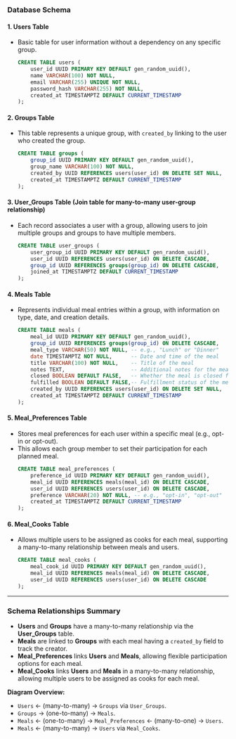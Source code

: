 ### Database Schema

#### 1. **Users Table**
- Basic table for user information without a dependency on any specific group.
   ```sql
   CREATE TABLE users (
       user_id UUID PRIMARY KEY DEFAULT gen_random_uuid(),
       name VARCHAR(100) NOT NULL,
       email VARCHAR(255) UNIQUE NOT NULL,
       password_hash VARCHAR(255) NOT NULL,
       created_at TIMESTAMPTZ DEFAULT CURRENT_TIMESTAMP
   );
   ```

#### 2. **Groups Table**
- This table represents a unique group, with `created_by` linking to the user who created the group.
   ```sql
   CREATE TABLE groups (
       group_id UUID PRIMARY KEY DEFAULT gen_random_uuid(),
       group_name VARCHAR(100) NOT NULL,
       created_by UUID REFERENCES users(user_id) ON DELETE SET NULL,
       created_at TIMESTAMPTZ DEFAULT CURRENT_TIMESTAMP
   );
   ```

#### 3. **User_Groups Table** (Join table for many-to-many user-group relationship)
- Each record associates a user with a group, allowing users to join multiple groups and groups to have multiple members.
   ```sql
   CREATE TABLE user_groups (
       user_group_id UUID PRIMARY KEY DEFAULT gen_random_uuid(),
       user_id UUID REFERENCES users(user_id) ON DELETE CASCADE,
       group_id UUID REFERENCES groups(group_id) ON DELETE CASCADE,
       joined_at TIMESTAMPTZ DEFAULT CURRENT_TIMESTAMP
   );
   ```

#### 4. **Meals Table**
- Represents individual meal entries within a group, with information on type, date, and creation details.
   ```sql
   CREATE TABLE meals (
       meal_id UUID PRIMARY KEY DEFAULT gen_random_uuid(),
       group_id UUID REFERENCES groups(group_id) ON DELETE CASCADE,
       meal_type VARCHAR(50) NOT NULL, -- e.g., "Lunch" or "Dinner"
       date TIMESTAMPTZ NOT NULL,      -- Date and time of the meal
       title VARCHAR(100) NOT NULL,    -- Title of the meal
       notes TEXT,                     -- Additional notes for the meal
       closed BOOLEAN DEFAULT FALSE,   -- Whether the meal is closed for sign-ups
       fulfilled BOOLEAN DEFAULT FALSE,-- Fulfillment status of the meal
       created_by UUID REFERENCES users(user_id) ON DELETE SET NULL,
       created_at TIMESTAMPTZ DEFAULT CURRENT_TIMESTAMP
   );
   ```

#### 5. **Meal_Preferences Table**
- Stores meal preferences for each user within a specific meal (e.g., opt-in or opt-out).
- This allows each group member to set their participation for each planned meal.
   ```sql
   CREATE TABLE meal_preferences (
       preference_id UUID PRIMARY KEY DEFAULT gen_random_uuid(),
       meal_id UUID REFERENCES meals(meal_id) ON DELETE CASCADE,
       user_id UUID REFERENCES users(user_id) ON DELETE CASCADE,
       preference VARCHAR(20) NOT NULL, -- e.g., "opt-in", "opt-out"
       created_at TIMESTAMPTZ DEFAULT CURRENT_TIMESTAMP
   );
   ```

#### 6. **Meal_Cooks Table**
- Allows multiple users to be assigned as cooks for each meal, supporting a many-to-many relationship between meals and users.
   ```sql
   CREATE TABLE meal_cooks (
       meal_cook_id UUID PRIMARY KEY DEFAULT gen_random_uuid(),
       meal_id UUID REFERENCES meals(meal_id) ON DELETE CASCADE,
       user_id UUID REFERENCES users(user_id) ON DELETE CASCADE
   );
   ```

---

### Schema Relationships Summary

- **Users** and **Groups** have a many-to-many relationship via the **User_Groups** table.
- **Meals** are linked to **Groups** with each meal having a `created_by` field to track the creator.
- **Meal_Preferences** links **Users** and **Meals**, allowing flexible participation options for each meal.
- **Meal_Cooks** links **Users** and **Meals** in a many-to-many relationship, allowing multiple users to be assigned as cooks for each meal.

**Diagram Overview:**
- `Users` ← (many-to-many) → `Groups` via `User_Groups`.
- `Groups` → (one-to-many) → `Meals`.
- `Meals` ← (one-to-many) → `Meal_Preferences` ← (many-to-one) → `Users`.
- `Meals` ← (many-to-many) → `Users` via `Meal_Cooks`.